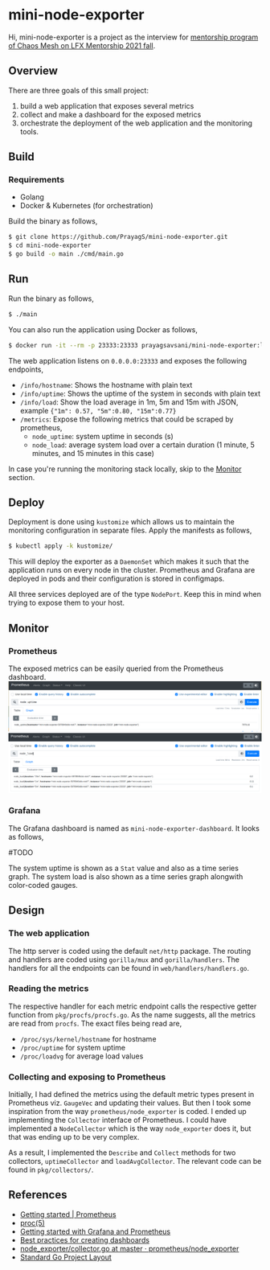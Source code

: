 # mini-node-exporter

Hi, mini-node-exporter is a project as the interview for [mentorship program of Chaos Mesh on LFX Mentorship 2021 fall](https://mentorship.lfx.linuxfoundation.org/project/8db683b0-0273-4a83-9ed9-4c33ee2cfcf0).

## Overview

There are three goals of this small project:

1. build a web application that exposes several metrics
2. collect and make a dashboard for the exposed metrics
3. orchestrate the deployment of the web application and the monitoring tools.

## Build

### Requirements
- Golang
- Docker & Kubernetes (for orchestration)

Build the binary as follows,
```sh
$ git clone https://github.com/PrayagS/mini-node-exporter.git
$ cd mini-node-exporter
$ go build -o main ./cmd/main.go
```

## Run

Run the binary as follows,
```sh
$ ./main
```

You can also run the application using Docker as follows,
```sh
$ docker run -it --rm -p 23333:23333 prayagsavsani/mini-node-exporter:latest
```

The web application listens on `0.0.0.0:23333` and exposes the following endpoints,
- `/info/hostname`: Shows the hostname with plain text
- `/info/uptime`: Shows the uptime of the system in seconds with plain text
- `/info/load`: Show the load average in 1m, 5m and 15m with JSON, example `{"1m": 0.57, "5m":0.80, "15m":0.77}`
- `/metrics`: Expose the following metrics that could be scraped by prometheus,
  - `node_uptime`: system uptime in seconds (s)
  - `node_load`: average system load over a certain duration (1 minute, 5 minutes, and 15 minutes in this case)

In case you're running the monitoring stack locally, skip to the [Monitor](#monitor) section.

## Deploy

Deployment is done using `kustomize` which allows us to maintain the monitoring configuration in separate files. Apply the manifests as follows,
```sh
$ kubectl apply -k kustomize/
```
This will deploy the exporter as a `DaemonSet` which makes it such that the application runs on every node in the cluster. Prometheus and Grafana are deployed in pods and their configuration is stored in configmaps.

All three services deployed are of the type `NodePort`. Keep this in mind when trying to expose them to your host.

## Monitor

### Prometheus

The exposed metrics can be easily queried from the Prometheus dashboard.
![](img/prom_node_uptime.png)
![](img/prom_node_load.png)

### Grafana

The Grafana dashboard is named as `mini-node-exporter-dashboard`. It looks as follows,

#TODO

The system uptime is shown as a `Stat` value and also as a time series graph. The system load is also shown as a time series graph alongwith color-coded gauges.

## Design

### The web application

The http server is coded using the default `net/http` package. The routing and handlers are coded using `gorilla/mux` and `gorilla/handlers`. The handlers for all the endpoints can be found in `web/handlers/handlers.go`.

### Reading the metrics

The respective handler for each metric endpoint calls the respective getter function from `pkg/procfs/procfs.go`. As the name suggests, all the metrics are read from `procfs`. The exact files being read are,
- `/proc/sys/kernel/hostname` for hostname
- `/proc/uptime` for system uptime
- `/proc/loadvg` for average load values

### Collecting and exposing to Prometheus

Initially, I had defined the metrics using the default metric types present in Prometheus viz. `GaugeVec` and updating their values. But then I took some inspiration from the way `prometheus/node_exporter` is coded. I ended up implementing the `Collector` interface of Prometheus. I could have implemented a `NodeCollector` which is the way `node_exporter` does it, but that was ending up to be very complex.

As a result, I implemented the `Describe` and `Collect` methods for two collectors, `uptimeCollector` and `loadAvgCollector`. The relevant code can be found in `pkg/collectors/`.


## References

- [Getting started | Prometheus](https://prometheus.io/docs/prometheus/latest/getting_started/)
- [proc(5)](https://man7.org/linux/man-pages/man5/proc.5.html)
- [Getting started with Grafana and Prometheus](https://grafana.com/docs/grafana/latest/getting-started/getting-started-prometheus/)
- [Best practices for creating dashboards](https://grafana.com/docs/grafana/latest/best-practices/best-practices-for-creating-dashboards/)
- [node_exporter/collector.go at master · prometheus/node_exporter](https://github.com/prometheus/node_exporter/blob/master/collector/collector.go)
- [Standard Go Project Layout](https://github.com/golang-standards/project-layout)
